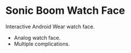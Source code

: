 # Sonic Boom Watch Face

Interactive Android Wear watch face.
- Analog watch face.
- Multiple complications.
